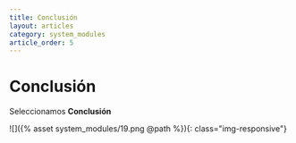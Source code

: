 ```yaml
---
title: Conclusión
layout: articles
category: system_modules
article_order: 5
---
```

# Conclusión

Seleccionamos **Conclusión**

![]({% asset system_modules/19.png @path %}){: class="img-responsive"}
